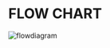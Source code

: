 # FLOW CHART
![flowdiagram](https://user-images.githubusercontent.com/98837074/161413252-c2b71e0c-7802-468a-b0e4-4f3640e55968.png)

